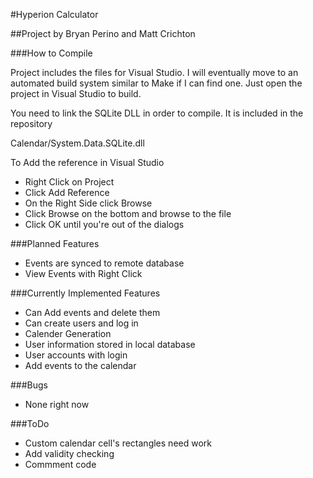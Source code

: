 #Hyperion Calculator

##Project by Bryan Perino and Matt Crichton

###How to Compile

Project includes the files for Visual Studio. I will eventually move to an automated build system similar to Make if I can find one. Just
open the project in Visual Studio to build. 

You need to link the SQLite DLL in order to compile. It is included in the repository

Calendar/System.Data.SQLite.dll

To Add the reference in Visual Studio

+ Right Click on Project
+ Click Add Reference
+ On the Right Side click Browse
+ Click Browse on the bottom and browse to the file
+ Click OK until you're out of the dialogs

###Planned Features

+ Events are synced to remote database
+ View Events with Right Click

###Currently Implemented Features

+ Can Add events and delete them
+ Can create users and log in
+ Calender Generation
+ User information stored in local database
+ User accounts with login
+ Add events to the calendar

###Bugs
+ None right now

###ToDo
+ Custom calendar cell's rectangles need work
+ Add validity checking
+ Commment code